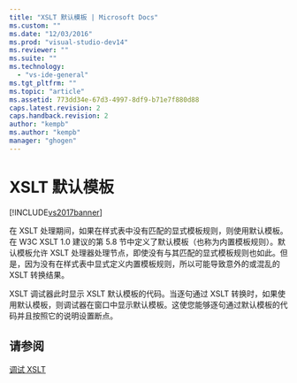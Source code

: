 ```yaml
---
title: "XSLT 默认模板 | Microsoft Docs"
ms.custom: ""
ms.date: "12/03/2016"
ms.prod: "visual-studio-dev14"
ms.reviewer: ""
ms.suite: ""
ms.technology: 
  - "vs-ide-general"
ms.tgt_pltfrm: ""
ms.topic: "article"
ms.assetid: 773dd34e-67d3-4997-8df9-b71e7f880d88
caps.latest.revision: 2
caps.handback.revision: 2
author: "kempb"
ms.author: "kempb"
manager: "ghogen"
---
```

# XSLT 默认模板
[!INCLUDE[vs2017banner](../code-quality/includes/vs2017banner.md)]

在 XSLT 处理期间，如果在样式表中没有匹配的显式模板规则，则使用默认模板。在 W3C XSLT 1.0 建议的第 5.8 节中定义了默认模板（也称为内置模板规则）。默认模板允许 XSLT 处理器处理节点，即使没有与其匹配的显式模板规则也如此。但是，因为没有在样式表中显式定义内置模板规则，所以可能导致意外的或混乱的 XSLT 转换结果。  
  
 XSLT 调试器此时显示 XSLT 默认模板的代码。当逐句通过 XSLT 转换时，如果使用默认模板，则调试器在窗口中显示默认模板。这使您能够逐句通过默认模板的代码并且按照它的说明设置断点。  
  
## 请参阅  
 [调试 XSLT](../xml-tools/debugging-xslt.md)